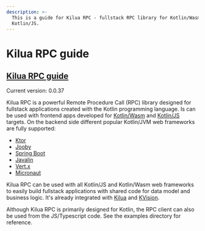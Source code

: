 ```yaml
---
description: >-
  This is a guide for Kilua RPC - fullstack RPC library for Kotlin/Wasm and
  Kotlin/JS.
---
```


# Kilua RPC guide

## [Kilua RPC guide](https://kilua.gitbook.io/kilua-rpc-guide/)

Current version: 0.0.37

Kilua RPC is a powerful Remote Procedure Call (RPC) library designed for fullstack applications created with the Kotlin programming language. Is can be used with frontend apps developed for [Kotlin/Wasm](https://kotlinlang.org/docs/wasm-overview.html) and [Kotlin/JS](https://kotlinlang.org/docs/js-overview.html) targets. On the backend side different popular Kotlin/JVM web frameworks are fully supported:

* [Ktor](https://ktor.io/)
* [Jooby](https://jooby.io)
* [Spring Boot](https://spring.io/projects/spring-boot)
* [Javalin](https://javalin.io)
* [Vert.x](https://vertx.io)
* [Micronaut](https://micronaut.io)

Kilua RPC can be used with all Kotlin/JS and Kotlin/Wasm web frameworks to easily build fullstack applications with shared code for data model and business logic. It's already integrated with [Kilua](https://kilua.dev) and [KVision](https://kvision.io).

Although Kilua RPC is primarily designed for Kotlin, the RPC client can also be used from the JS/Typescript code. See the examples directory for reference.

